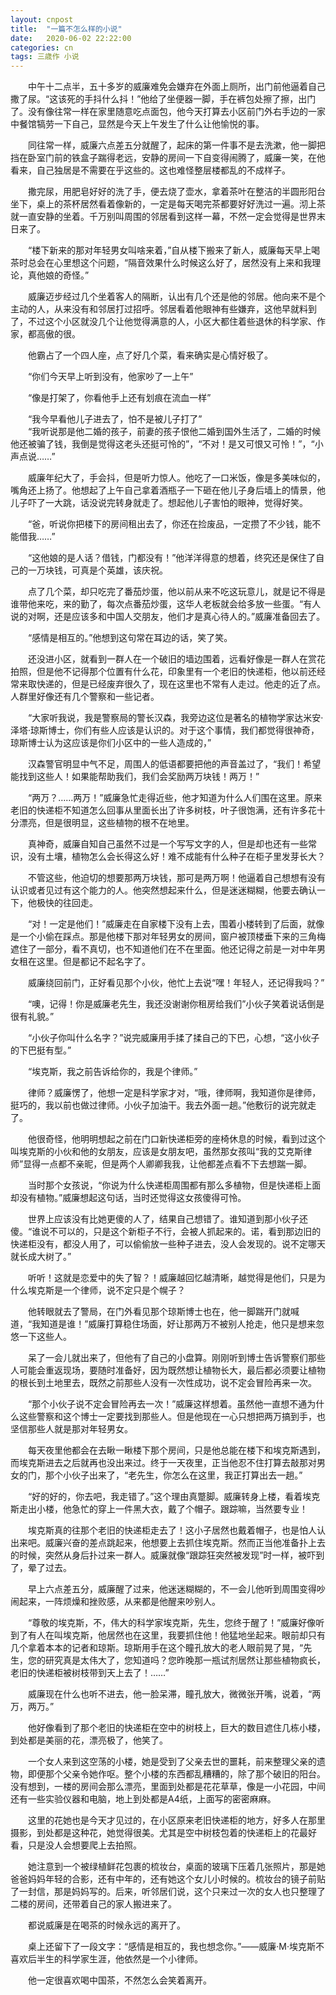 ```yaml
---
layout: cnpost
title:  "一篇不怎么样的小说"
date:   2020-06-02 22:22:00
categories: cn
tags: 三歳作 小说
---
```



&emsp;&emsp;中午十二点半，五十多岁的威廉难免会嫌弃在外面上厕所，出门前他逼着自己撒了尿。“这该死的手抖什么抖！”他给了坐便器一脚，手在裤包处擦了擦，出门了。没有像往常一样在家里随意吃点面包，他今天打算去小区前门外右手边的一家中餐馆犒劳一下自己，显然是今天上午发生了什么让他愉悦的事。<br>

&emsp;&emsp;同往常一样，威廉六点差五分就醒了，起床的第一件事不是去洗漱，他一脚把挡在卧室门前的铁盒子踹得老远，安静的房间一下自变得闹腾了，威廉一笑，在他看来，自己独居是不需要在乎这些的。这也难怪整层楼都乱的不成样子。<br>

&emsp;&emsp;撒完尿，用肥皂好好的洗了手，便去烧了壶水，拿着茶叶在整洁的半圆形阳台坐下，桌上的茶杯居然看着像新的，一定是每天喝完茶都要好好洗过一遍。沏上茶就一直安静的坐着。千万别叫周围的邻居看到这样一幕，不然一定会觉得是世界末日来了。<br>

&emsp;&emsp;“楼下新来的那对年轻男女叫啥来着，”自从楼下搬来了新人，威廉每天早上喝茶时总会在心里想这个问题，“隔音效果什么时候这么好了，居然没有上来和我理论，真他娘的奇怪。”<br>

&emsp;&emsp;威廉迈步经过几个坐着客人的隔断，认出有几个还是他的邻居。他向来不是个主动的人，从来没有和邻居打过招呼。邻居看着他眼神有些嫌弃，这他早就料到了，不过这个小区就没几个让他觉得满意的人，小区大都住着些退休的科学家、作家，都高傲的很。<br>

&emsp;&emsp;他霸占了一个四人座，点了好几个菜，看来确实是心情好极了。<br>

&emsp;&emsp;“你们今天早上听到没有，他家吵了一上午”<br>

&emsp;&emsp;“像是打架了，你看他手上还有划痕在流血一样”<br>

&emsp;&emsp;“我今早看他儿子进去了，怕不是被儿子打了”
<br>
&emsp;&emsp;“我听说那是他二婚的孩子，前妻的孩子恨他二婚到国外生活了，二婚的时候他还被骗了钱，我倒是觉得这老头还挺可怜的”，“不对！是又可恨又可怜！”，“小声点说……”<br>

&emsp;&emsp;威廉年纪大了，手会抖，但是听力惊人。他吃了一口米饭，像是多美味似的，嘴角还上扬了。他想起了上午自己拿着酒瓶子一下砸在他儿子身后墙上的情景，他儿子吓了一大跳，话没说完转身就走了。想起他儿子害怕的眼神，觉得好笑。<br>

&emsp;&emsp;“爸，听说你把楼下的房间租出去了，你还在捡废品，一定攒了不少钱，能不能借我……”<br>

&emsp;&emsp;“这他娘的是人话？借钱，门都没有！”他洋洋得意的想着，终究还是保住了自己的一万块钱，可真是个英雄，该庆祝。<br>

&emsp;&emsp;点了几个菜，却只吃完了番茄炒蛋，他以前从来不吃这玩意儿，就是记不得是谁带他来吃，来的勤了，每次点番茄炒蛋，这华人老板就会给多放一些蛋。“有人说的对啊，还是应该多和中国人交朋友，他们才是真心待人的。”威廉准备回去了。<br>

&emsp;&emsp;“感情是相互的。”他想到这句常在耳边的话，笑了笑。<br>

&emsp;&emsp;还没进小区，就看到一群人在一个破旧的墙边围着，远看好像是一群人在赏花拍照，但是他不记得那个位置有什么花，印象里有一个老旧的快递柜，他以前还经常来取快递的，但是已经废弃很久了，现在这里也不常有人走过。他走的近了点。人群里好像还有几个警察和一些记者。<br>

&emsp;&emsp;“大家听我说，我是警察局的警长汉森，我旁边这位是著名的植物学家达米安·泽塔·琼斯博士，你们有些人应该是认识的。对于这个事情，我们都觉得很神奇，琼斯博士认为这应该是你们小区中的一些人造成的，”<br>

&emsp;&emsp;汉森警官明显中气不足，周围人的低语都要把他的声音盖过了，“我们！希望能找到这些人！如果能帮助我们，我们会奖励两万块钱！两万！”<br>

&emsp;&emsp;“两万？……两万！”威廉急忙走得近些，他才知道为什么人们围在这里。原来老旧的快递柜不知道怎么回事从里面长出了许多树枝，叶子很饱满，还有许多花十分漂亮，但是很明显，这些植物的根不在地里。<br>

&emsp;&emsp;真神奇，威廉自知自己虽然不过是一个写写文字的人，但是却也还有一些常识，没有土壤，植物怎么会长得这么好！难不成能有什么种子在柜子里发芽长大？<br>

&emsp;&emsp;不管这些，他迫切的想要那两万块钱，那可是两万啊！他逼着自己想想有没有认识或者见过有这个能力的人。他突然想起来什么，但是迷迷糊糊，他要去确认一下，他极快的往回走。<br>

&emsp;&emsp;“对！一定是他们！”威廉走在自家楼下没有上去，围着小楼转到了后面，就像是一个小偷在踩点。那是他楼下那对年轻男女的房间，窗户被顶楼垂下来的三角梅遮住了一部分，看不真切，也不知道他们在不在里面。他还记得之前是一对中年男女租在这里。但是都记不起名字了。<br>

&emsp;&emsp;威廉绕回前门，正好看见那个小伙，他忙上去说“嘿！年轻人，还记得我吗？”<br>

&emsp;&emsp;“噢，记得！你是威廉老先生，我还没谢谢你租房给我们”小伙子笑着说话倒是很有礼貌。”<br>

&emsp;&emsp;“小伙子你叫什么名字？”说完威廉用手揉了揉自己的下巴，心想，“这小伙子的下巴挺有型。”<br>

&emsp;&emsp;“埃克斯，我之前告诉给你的，我是个律师。”<br>

&emsp;&emsp;律师？威廉愣了，他想一定是科学家才对，“哦，律师啊，我知道你是律师，挺巧的，我以前也做过律师。小伙子加油干。我去外面一趟。”他敷衍的说完就走了。<br>

&emsp;&emsp;他很奇怪，他明明想起之前在门口新快递柜旁的座椅休息的时候，看到过这个叫埃克斯的小伙和他的女朋友，应该是女朋友吧，虽然那女孩叫“我的艾克斯律师”显得一点都不亲昵，但是两个人卿卿我我，让他都差点看不下去想踹一脚。<br>

&emsp;&emsp;当时那个女孩说，“你说为什么快递柜周围都有那么多植物，但是快递柜上面却没有植物。”威廉想起这句话，当时还觉得这女孩傻得可怜。<br>

&emsp;&emsp;世界上应该没有比她更傻的人了，结果自己想错了。谁知道到那小伙子还傻。“谁说不可以的，只是这个新柜子不行，会被人抓起来的。诺，看到那边旧的快递柜没有，都没人用了，可以偷偷放一些种子进去，没人会发现的。说不定哪天就长成大树了。”<br>

&emsp;&emsp;听听！这就是恋爱中的失了智？！威廉越回忆越清晰，越觉得是他们，只是为什么埃克斯是一个律师，说不定只是个幌子？<br>

&emsp;&emsp;他转眼就去了警局，在门外看见那个琼斯博士也在，他一脚踹开门就喊道，“我知道是谁！”威廉打算稳住场面，好让那两万不被别人抢走，他只是想来忽悠一下这些人。<br>

&emsp;&emsp;呆了一会儿就出来了，但他有了自己的小盘算。刚刚听到博士告诉警察们那些人可能会重返现场，要随时准备好，因为既然想让植物长大，最后都必须要让植物的根长到土地里去，既然之前那些人没有一次性成功，说不定会冒险再来一次。<br>

&emsp;&emsp;“那个小伙子说不定会冒险再去一次！”威廉这样想着。虽然他一直想不通为什么这些警察和这个博士一定要找到那些人。但是他现在一心只想把两万搞到手，也坚信那些人就是那对年轻男女。<br>

&emsp;&emsp;每天夜里他都会在去瞅一瞅楼下那个房间，只是他总能在楼下和埃克斯遇到，而埃克斯进去之后就再也没出来过。终于一天夜里，正当他忍不住打算去敲那对男女的门，那个小伙子出来了，“老先生，你怎么在这里，我正打算出去一趟。”<br>

&emsp;&emsp;“好的好的，你去吧，我走错了。”这个理由真蹩脚。威廉转身上楼，看着埃克斯走出小楼，他急忙的穿上一件黑大衣，戴了个帽子。跟踪嘛，当然要专业！<br>

&emsp;&emsp;埃克斯真的往那个老旧的快递柜走去了！这小子居然也戴着帽子，也是怕人认出来吧。威廉兴奋的差点跳起来，他想要上去抓住埃克斯。然而正当他准备扑上去的时候，突然从身后扑过来一群人。威廉就像“跟踪狂突然被发现”时一样，被吓到了，晕了过去。<br>

&emsp;&emsp;早上六点差五分，威廉醒了过来，他迷迷糊糊的，不一会儿他听到周围变得吵闹起来，一阵烦燥和挫败感，从来都是他醒来吵别人。<br>

&emsp;&emsp;“尊敬的埃克斯，不，伟大的科学家埃克斯，先生，您终于醒了！”威廉好像听到了有人在叫埃克斯，他居然也在这里，我要抓住他！他猛地坐起来。眼前却只有几个拿着本本的记者和琼斯。琼斯用手在这个瞳孔放大的老人眼前晃了晃，“先生，您的研究真是太伟大了，您知道吗？您昨晚那一瓶试剂居然让那些植物疯长，老旧的快递柜被树枝带到天上去了！……”<br>

&emsp;&emsp;威廉现在什么也听不进去，他一脸呆滞，瞳孔放大，微微张开嘴，说着，“两万，两万。”<br>

&emsp;&emsp;他好像看到了那个老旧的快递柜在空中的树枝上，巨大的数目遮住几栋小楼，到处都是美丽的花，漂亮极了，他笑了。<br>

&emsp;&emsp;一个女人来到这空荡的小楼，她是受到了父亲去世的噩耗，前来整理父亲的遗物，即便那个父亲令她作呕。整个小楼的东西都乱糟糟的，除了那个破旧的阳台。没有想到，一楼的房间会那么漂亮，里面到处都是花花草草，像是一小花园，中间还有一些实验仪器和电脑，地上到处都是A4纸，上面写的密密麻麻。<br>

&emsp;&emsp;这里的花她也是今天才见过的，在小区原来老旧快递柜的地方，好多人在那里摄影，到处都是这种花，她觉得很美。尤其是空中树枝包着的快递柜上的花最好看，只是没人会想要爬上去拍照。<br>

&emsp;&emsp;她注意到一个被绿植鲜花包裹的梳妆台，桌面的玻璃下压着几张照片，那是她爸爸妈妈年轻的合影，还有中年的，还有她这个女儿小时候的。梳妆台的镜子前贴了一封信，那是妈妈写的。后来，听邻居们说，这个只来过一次的女人也只整理了二楼的房间，还带着自己的家人搬进来了。<br>

&emsp;&emsp;都说威廉是在喝茶的时候永远的离开了。<br>

&emsp;&emsp;桌上还留下了一段文字：“感情是相互的，我也想念你。”——威廉·M·埃克斯不喜欢后半生的科学家生涯，他依然是一个小律师。<br>

&emsp;&emsp;他一定很喜欢喝中国茶，不然怎么会笑着离开。
<br>